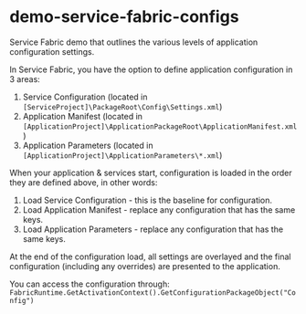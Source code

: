 # demo-service-fabric-configs
Service Fabric demo that outlines the various levels of application configuration settings.

In Service Fabric, you have the option to define application configuration in 3 areas:

1.  Service Configuration (located in `[ServiceProject]\PackageRoot\Config\Settings.xml`)
2.  Application Manifest (located in `[ApplicationProject]\ApplicationPackageRoot\ApplicationManifest.xml`)
3.  Application Parameters (located in `[ApplicationProject]\ApplicationParameters\*.xml`)

When your application & services start, configuration is loaded in the order they are defined above, in other words:

1.  Load Service Configuration - this is the baseline for configuration.
2.  Load Application Manifest - replace any configuration that has the same keys.
3.  Load Application Parameters - replace any configuration that has the same keys.

At the end of the configuration load, all settings are overlayed and the final configuration (including any overrides) are presented to the application.

You can access the configuration through:  `FabricRuntime.GetActivationContext().GetConfigurationPackageObject("Config")`
